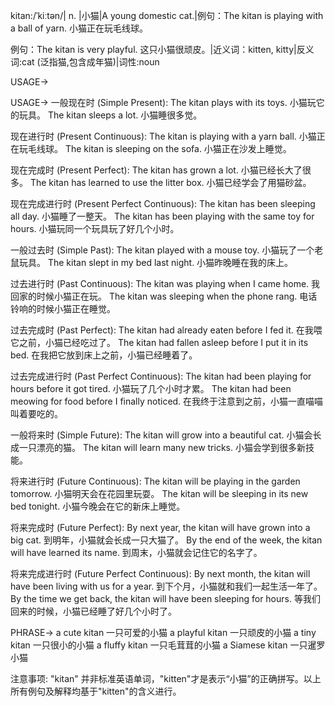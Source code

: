 kitan:/ˈkiːtən/| n. |小猫|A young domestic cat.|例句：The kitan is playing with a ball of yarn. 小猫正在玩毛线球。

例句：The kitan is very playful. 这只小猫很顽皮。|近义词：kitten, kitty|反义词:cat (泛指猫,包含成年猫)|词性:noun


USAGE->

USAGE->
一般现在时 (Simple Present):
The kitan plays with its toys.  小猫玩它的玩具。
The kitan sleeps a lot.  小猫睡很多觉。

现在进行时 (Present Continuous):
The kitan is playing with a yarn ball. 小猫正在玩毛线球。
The kitan is sleeping on the sofa. 小猫正在沙发上睡觉。

现在完成时 (Present Perfect):
The kitan has grown a lot. 小猫已经长大了很多。
The kitan has learned to use the litter box. 小猫已经学会了用猫砂盆。


现在完成进行时 (Present Perfect Continuous):
The kitan has been sleeping all day. 小猫睡了一整天。
The kitan has been playing with the same toy for hours. 小猫玩同一个玩具玩了好几个小时。

一般过去时 (Simple Past):
The kitan played with a mouse toy. 小猫玩了一个老鼠玩具。
The kitan slept in my bed last night. 小猫昨晚睡在我的床上。

过去进行时 (Past Continuous):
The kitan was playing when I came home. 我回家的时候小猫正在玩。
The kitan was sleeping when the phone rang. 电话铃响的时候小猫正在睡觉。


过去完成时 (Past Perfect):
The kitan had already eaten before I fed it. 在我喂它之前，小猫已经吃过了。
The kitan had fallen asleep before I put it in its bed. 在我把它放到床上之前，小猫已经睡着了。


过去完成进行时 (Past Perfect Continuous):
The kitan had been playing for hours before it got tired. 小猫玩了几个小时才累。
The kitan had been meowing for food before I finally noticed. 在我终于注意到之前，小猫一直喵喵叫着要吃的。

一般将来时 (Simple Future):
The kitan will grow into a beautiful cat. 小猫会长成一只漂亮的猫。
The kitan will learn many new tricks. 小猫会学到很多新技能。

将来进行时 (Future Continuous):
The kitan will be playing in the garden tomorrow. 小猫明天会在花园里玩耍。
The kitan will be sleeping in its new bed tonight. 小猫今晚会在它的新床上睡觉。

将来完成时 (Future Perfect):
By next year, the kitan will have grown into a big cat. 到明年，小猫就会长成一只大猫了。
By the end of the week, the kitan will have learned its name. 到周末，小猫就会记住它的名字了。


将来完成进行时 (Future Perfect Continuous):
By next month, the kitan will have been living with us for a year. 到下个月，小猫就和我们一起生活一年了。
By the time we get back, the kitan will have been sleeping for hours. 等我们回来的时候，小猫已经睡了好几个小时了。



PHRASE->
a cute kitan  一只可爱的小猫
a playful kitan 一只顽皮的小猫
a tiny kitan 一只很小的小猫
a fluffy kitan 一只毛茸茸的小猫
a Siamese kitan 一只暹罗小猫


注意事项:
"kitan" 并非标准英语单词，"kitten"才是表示“小猫”的正确拼写。以上所有例句及解释均基于"kitten"的含义进行。
